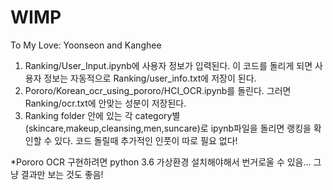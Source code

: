# WIMP
To My Love: Yoonseon and Kanghee

1)	Ranking/User_Input.ipynb에 사용자 정보가 입력된다. 이 코드를 돌리게 되면 사용자 정보는 자동적으로 Ranking/user_info.txt에 저장이 된다. 
2)	Pororo/Korean_ocr_using_pororo/HCI_OCR.ipynb를 돌린다. 그러면 Ranking/ocr.txt에 안맞는 성분이 저장된다. 
3)	Ranking folder 안에 있는 각 category별(skincare,makeup,cleansing,men,suncare)로 ipynb파일을 돌리면 랭킹을 확인할 수 있다. 코드 돌릴때 추가적인 인풋이 따로 필요 없다!

*Pororo OCR 구현하려면 python 3.6 가상환경 설치해야해서 번거로울 수 있음… 그냥 결과만 보는 것도 좋음!
